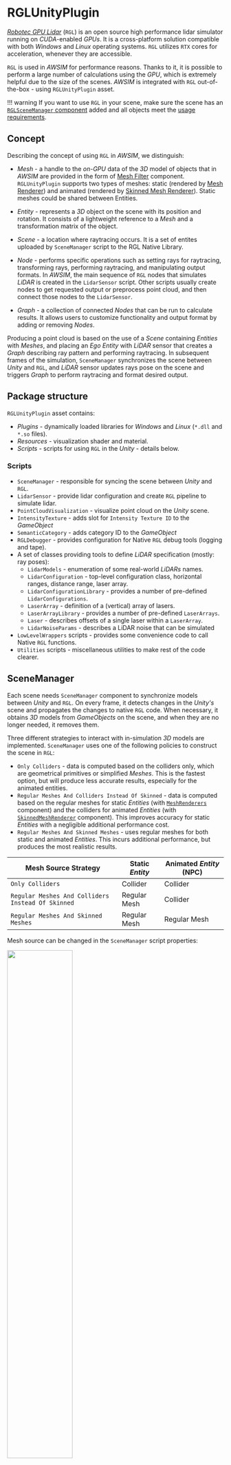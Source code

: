 # RGLUnityPlugin
[*Robotec GPU Lidar*](https://github.com/RobotecAI/RobotecGPULidar) (`RGL`) is an open source high performance lidar simulator running on *CUDA*-enabled *GPUs*.
It is a cross-platform solution compatible with both *Windows* and *Linux* operating systems.
`RGL` utilizes `RTX` cores for acceleration, whenever they are accessible.

`RGL` is used in *AWSIM* for performance reasons.
Thanks to it, it is possible to perform a large number of calculations using the *GPU*, which is extremely helpful due to the size of the scenes.
*AWSIM* is integrated with `RGL` out-of-the-box - using `RGLUnityPlugin` asset.

!!! warning
    If you want to use `RGL` in your scene, make sure the scene has an [`RGLSceneManager` component](#scenemanager) added and all objects meet the [usage requirements](#usage-requirements).

## Concept
Describing the concept of using `RGL` in *AWSIM*, we distinguish:

- *Mesh* - a handle to the *on-GPU* data of the *3D* model of objects that in *AWSIM* are provided in the form of [Mesh Filter](https://docs.unity3d.com/Manual/class-MeshFilter.html) component.
`RGLUnityPlugin` supports two types of meshes: static (rendered by [Mesh Renderer](https://docs.unity3d.com/ScriptReference/MeshRenderer.html)) and animated (rendered by [Skinned Mesh Renderer](https://docs.unity3d.com/ScriptReference/SkinnedMeshRenderer.html)).
Static meshes could be shared between Entities.

- *Entity* - represents a *3D* object on the scene with its position and rotation.
It consists of a lightweight reference to a *Mesh* and a transformation matrix of the object.

- *Scene* - a location where raytracing occurs.
It is a set of entites uploaded by `SceneManager` script to the RGL Native Library.

- *Node* - performs specific operations such as setting rays for raytracing, transforming rays, performing raytracing, and manipulating output formats.
In *AWSIM*, the main sequence of `RGL` nodes that simulates *LiDAR* is created in the `LidarSensor` script.
Other scripts usually create nodes to get requested output or preprocess point cloud, and then connect those nodes to the `LidarSensor`.

- *Graph* - a collection of connected *Nodes* that can be run to calculate results.
It allows users to customize functionality and output format by adding or removing *Nodes*.

Producing a point cloud is based on the use of a *Scene* containing *Entities* with *Meshes*, and placing an *Ego* *Entity* with *LiDAR* sensor that creates a *Graph* describing ray pattern and performing raytracing.
In subsequent frames of the simulation, `SceneManager` synchronizes the scene between *Unity* and `RGL`, and *LiDAR* sensor updates rays pose on the scene and triggers *Graph* to perform raytracing and format desired output.

## Package structure
`RGLUnityPlugin` asset contains:

- *Plugins* - dynamically loaded libraries for *Windows* and *Linux* (`*.dll` and `*.so` files).
- *Resources* - visualization shader and material.
- *Scripts* - scripts for using `RGL` in the *Unity* - details below.

### Scripts
- `SceneManager` - responsible for syncing the scene between *Unity* and `RGL`.
- `LidarSensor` - provide lidar configuration and create `RGL` pipeline to simulate lidar.
- `PointCloudVisualization` - visualize point cloud on the *Unity* scene.
- `IntensityTexture` - adds slot for `Intensity Texture ID` to the *GameObject*
- `SemanticCategory` - adds category ID to the *GameObject*
- `RGLDebugger` - provides configuration for Native `RGL` debug tools (logging and tape).
- A set of classes providing tools to define *LiDAR* specification (mostly: ray poses):
    - `LidarModels` - enumeration of some real-world *LiDARs* names.
    - `LidarConfiguration` - top-level configuration class, horizontal ranges, distance range, laser array.
    - `LidarConfigurationLibrary` - provides a number of pre-defined `LidarConfigurations`.
    - `LaserArray` - definition of a (vertical) array of lasers.
    - `LaserArrayLibrary` - provides a number of pre-defined `LaserArrays`.
    - `Laser` - describes offsets of a single laser within a `LaserArray`.
    - `LidarNoiseParams` - describes a LiDAR noise that can be simulated
- `LowLevelWrappers` scripts - provides some convenience code to call Native `RGL` functions.
- `Utilities` scripts - miscellaneous utilities to make rest of the code clearer.

## SceneManager
Each scene needs `SceneManager` component to synchronize models between *Unity* and `RGL`.
On every frame, it detects changes in the *Unity's* scene and propagates the changes to native `RGL` code.
When necessary, it obtains *3D* models from *GameObjects* on the scene, and when they are no longer needed, it removes them.

Three different strategies to interact with in-simulation *3D* models are implemented.
`SceneManager` uses one of the following policies to construct the scene in `RGL`:

- `Only Colliders` - data is computed based on the colliders only, which are geometrical primitives or simplified *Meshes*.
This is the fastest option, but will produce less accurate results, especially for the animated entities.
- `Regular Meshes And Colliders Instead Of Skinned` - data is computed based on the regular meshes for static *Entities* (with [`MeshRenderers`](https://docs.unity3d.com/Manual/class-MeshRenderer.html) component) and the colliders for animated *Entities* (with [`SkinnedMeshRenderer`](https://docs.unity3d.com/Manual/class-SkinnedMeshRenderer.html) component).
This improves accuracy for static *Entities* with a negligible additional performance cost.
- `Regular Meshes And Skinned Meshes` - uses regular meshes for both static and animated *Entities*.
This incurs additional performance, but produces the most realistic results.

| Mesh Source Strategy                              | Static *Entity* | Animated *Entity* (NPC) |
| ------------------------------------------------- | --------------- | ----------------------- |
| `Only Colliders`                                  | Collider        | Collider                |
| `Regular Meshes And Colliders Instead Of Skinned` | Regular Mesh    | Collider                |
| `Regular Meshes And Skinned Meshes`               | Regular Mesh    | Regular Mesh            |

Mesh source can be changed in the `SceneManager` script properties:

<img src="scene_manager.png" width="55%">

!!! warning "Performance"
    `SceneManager` performance depends on mesh source option selected.

### Usage requirements
Objects, to be detectable by `RGL`, must fulfill the following requirements:

1. Contain one of the components: [`Collider`](https://docs.unity3d.com/ScriptReference/Collider.html), [`Mesh Renderer`](https://docs.unity3d.com/Manual/class-MeshRenderer.html), or [`Skinned Mesh Renderer`](https://docs.unity3d.com/Manual/class-SkinnedMeshRenderer.html) - it depends on `SceneManager` mesh source parameter.
2. Be readable from *CPU*-accessible memory - it can be achieved using the `Read/Write Enabled` checkbox in mesh settings.

    !!! note "Readable objects"
        [Primitive Objects](https://docs.unity3d.com/Manual/PrimitiveObjects.html) are readable by default.

    !!! example
        The activated *Readable* option in the mesh should look like this.

        <img src="readable.png" width="75%">

<!-- ### Debugging Native RGL library (*advanced*)

1. Create an empty object
2. Attach script `RGLDebugger`
3. Configure debug tools:
   - Logging - saves logs from Native RGL to the file
     - `Log Level` - logging verbosity level.
     - `Log Output Path` - path to the file where logs will be saved
   - Tape (Linux only) - saves all Native RGL functions calls to the file. For playback, it is required to have a special program (available in [RGL repository](https://github.com/RobotecAI/RobotecGPULidar)).
     - `Tape Output Path` - path to the file where tape recording will be saved (should contain filename without extension)
     - `Activate Tape Record` - tape recording activation button
4. Start the simulation

In case of any problems, please create issue in the [RGL repository](https://github.com/RobotecAI/RobotecGPULidar) and attach the generated files with logs and tape. -->
